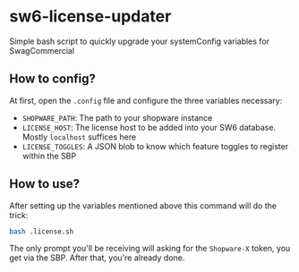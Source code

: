 # sw6-license-updater

Simple bash script to quickly upgrade your systemConfig variables for SwagCommercial

## How to config?

At first, open the `.config` file and configure the three variables necessary:

- `SHOPWARE_PATH`: The path to your shopware instance
- `LICENSE_HOST`: The license host to be added into your SW6 database. Mostly `localhost` suffices here
- `LICENSE_TOGGLES`: A JSON blob to know which feature toggles to register within the SBP

## How to use?

After setting up the variables mentioned above this command will do the trick:

```bash
bash .license.sh
```

The only prompt you'll be receiving will asking for the `Shopware-X` token, you get via the SBP. After that, you're already done.